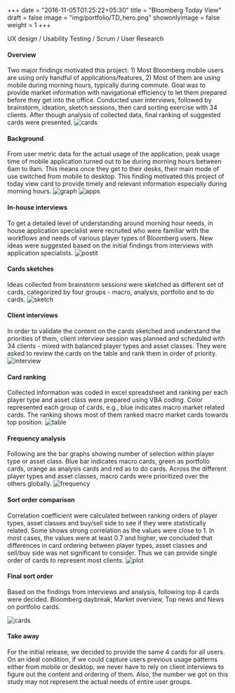 +++
date = "2016-11-05T01:25:22+05:30"
title = "Bloomberg Today View"
draft = false
image = "img/portfolio/TD_hero.png"
showonlyimage = false
weight = 1
+++

UX design / Usability Testing / Scrum / User Research
<!--more-->

#### Overview
Two major findings motivated this project: 1) Most Bloomberg mobile users are using only handful of applications/features, 2) Most of them are using mobile during morning hours, typically during commute. Goal was to provide market information with navigational efficiency to let them prepared before they get into the office.
Conducted user interviews, followed by brainstorm, ideation, sketch sessions, then card sorting exercise with 34 clients. After though analysis of collected data, final ranking of suggested cards were presented. 
![cards][1]

#### Background
From user metric data for the actual usage of the application, peak usage time of mobile application turned out to be during morning hours between 6am to 9am. This means once they get to their desks, their main mode of use switched from mobile to desktop. This finding motivated this project of today view card to provide timely and relevant information especially during morning hours.
![graph][2]
![apps][3]


#### In-house interviews
To get a detailed level of understanding around morning hour needs, in house application specialist were recruited who were familiar with the workflows and needs of various player types of Bloomberg users. New ideas were suggested based on the initial findings from interviews with application specialists.
![postit][4]

#### Cards sketches
Ideas collected from brainstorm sessions were sketched as different set of cards, categorized by four groups - macro, analysis, portfolio and to do cards.
![sketch][5]

#### Client interviews
In order to validate the content on the cards sketched and understand the priorities of them, client interview session was planned and scheduled with 34 clients - mixed with balanced player types and asset classes. They were asked to review the cards on the table and rank them in order of priority. 
![interview][6]

#### Card ranking
Collected information was coded in excel spreadsheet and ranking per each player type and asset class were prepared using VBA coding. Color represented each group of cards, e.g., blue indicates macro market related cards. The ranking shows most of them ranked macro market cards towards top position.
![table][7]

#### Frequency analysis
Following are the bar graphs showing number of selection within player type or asset class. Blue bar indicates macro cards, green as portfolio cards, orange as analysis cards and red as to do cards. Across the different player types and asset classes, macro cards were prioritized over the others globally.
![frequency][8]  

#### Sort order comparison
Correlation coefficient were calculated between ranking orders of player types, asset classes and buy/sell side to see if they were statistically related. Some shows strong correlation as the values were close to 1. In most cases, the values were at least 0.7 and higher, we concluded that differences in card ordering  between player types, asset classes and sell/buy side was not significant to consider. Thus we can provide single order of cards to represent most clients.
![plot][9]

#### Final sort order
Based on the findings from interviews and analysis, following top 4 cards were decided. Bloomberg daybreak, Market overview, Top news and News on portfolio cards.

![cards][1]

#### Take away
For the initial release, we decided to provide the same 4 cards for all users. On an ideal condition, if we could capture users previous usage patterns either from mobile or desktop, we never have to rely on client interviews to figure out the content and ordering of them. Also, the number we got on this study may not represent the actual needs of entire user groups. 

[1]: /img/portfolio/TD1.png
[2]: /img/portfolio/TD2.png
[3]: /img/portfolio/TD3.png
[4]: /img/portfolio/TD4.png
[5]: /img/portfolio/TD5.png
[6]: /img/portfolio/TD6.png
[7]: /img/portfolio/TD7.png
[8]: /img/portfolio/TD8.png
[9]: /img/portfolio/TD9.png